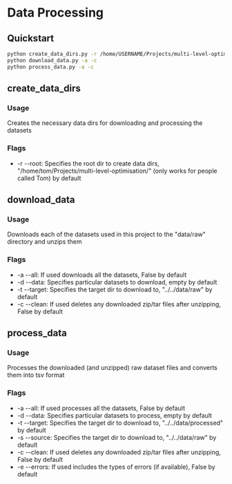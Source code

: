 # Data Processing

## Quickstart

```bash
python create_data_dirs.py -r /home/USERNAME/Projects/multi-level-optimisation/
python download_data.py -a -c
python process_data.py -a -c
```

## create_data_dirs

### Usage
Creates the necessary data dirs for downloading and processing the datasets

### Flags
- -r --root: Specifies the root dir to create data dirs, "/home/tom/Projects/multi-level-optimisation/" (only works for people called Tom) by default

## download_data

### Usage
Downloads each of the datasets used in this project to the "data/raw" directory and unzips them

### Flags
- -a --all: If used downloads all the datasets, False by default
- -d --data: Specifies particular datasets to download, empty by default
- -t --target: Specifies the target dir to download to, "../../data/raw" by default
- -c --clean: If used deletes any downloaded zip/tar files after unzipping, False by default

## process_data

### Usage
Processes the downloaded (and unzipped) raw dataset files and converts them into tsv format

### Flags
- -a --all: If used processes all the datasets, False by default
- -d --data: Specifies particular datasets to process, empty by default
- -t --target: Specifies the target dir to download to, "../../data/processed" by default
- -s --source: Specifies the target dir to download to, "../../data/raw" by default
- -c --clean: If used deletes any downloaded zip/tar files after unzipping, False by default
- -e --errors: If used includes the types of errors (if available), False by default